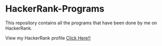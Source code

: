# HackerRank-Programs
This repository contains all the programs that have been done by me on HackerRank.

View my HackerRank profile <a href="https://www.hackerrank.com/nikbansal1998">Click Here!!</a>


